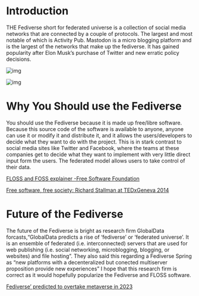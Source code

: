 # Introduction

THE Fediverse short for federated universe is a collection of social media networks that are connected by a couple of protocols. The largest and most notable of which is Activity Pub. Mastodon is a micro blogging platform and is the largest of the networks that make up the fediverse. It has gained popularity after Elon Musk&rsquo;s purchase of Twitter and new erratic policy decisions.

![img](~/Developer/Projects/blog/org/Fediverese-Essay/How-the-Fediverse-connects.png "This is a diagram of how the Fediverse interconnects.")

![img](~/Developer/Projects/blog/org/Fediverese-Essay/Fediverse_branches_1.2.png "This shows the manny branches of the Fediverse")


# Why You Should use the Fediverse

You should use the Fediverse because it is made up free/libre software. Because this source code of the software is available to anyone, anyone can use it or modify it and distribute it, and it allows the users/developers to decide what they want to do with the project. This is in stark contrast to social media sites like Twitter and Facebook, where the teams at these companies get to decide what they want to implement with very little direct input form the users. The federated model allows users to take control of their data.

[FLOSS and FOSS explainer -Free Software Foundation](https://www.gnu.org/philosophy/floss-and-foss.en.html)

[Free software, free society: Richard Stallman at TEDxGeneva 2014](https://www.youtube.com/watch?v=Ag1AKIl_2GM)


# Future of the Fediverse

The future of the Fediverse is bright as research firm GlobalData forcasts,&ldquo;GlobalData predicts a rise of &lsquo;fediverse&rsquo; or &lsquo;federated universe&rsquo;. It is an ensemble of federated (i.e. interconnected) servers that are used for web publishing (i.e. social networking, microblogging, blogging, or websites) and file hosting&rdquo;. They also said this regarding a Fediverse Spring as &ldquo;new platforms with a decenteralized but conected multiserver proposition provide new experiences&rdquo; I hope that this research firm is correct as it would hopefully popularize the Fediverse and FLOSS software.

[Fediverse&rsquo; predicted to overtake metaverse in 2023](https://www.itweb.co.za/content/rW1xLv5nPd47Rk6m)
